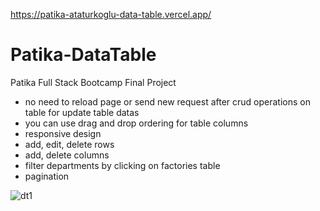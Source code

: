 https://patika-ataturkoglu-data-table.vercel.app/

# Patika-DataTable

Patika Full Stack Bootcamp Final Project

- no need to reload page or send new request after crud operations on table for update table datas
- you can use drag and drop ordering for table columns
- responsive design
- add, edit, delete rows
- add, delete columns
- filter departments by clicking on factories table
- pagination

![dt1](https://user-images.githubusercontent.com/71823597/146647364-83aee8f0-9d1e-4023-81cd-c81e94ce3e8e.gif)
